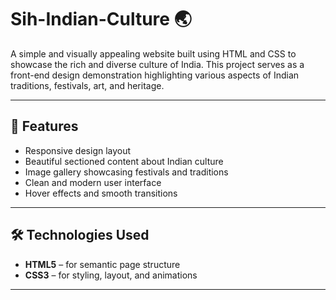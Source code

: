 





# Sih-Indian-Culture 🌏

A simple and visually appealing website built using HTML and CSS to showcase the rich and diverse culture of India. This project serves as a front-end design demonstration highlighting various aspects of Indian traditions, festivals, art, and heritage.

---

## 📌 Features

- Responsive design layout
- Beautiful sectioned content about Indian culture
- Image gallery showcasing festivals and traditions
- Clean and modern user interface
- Hover effects and smooth transitions

---

## 🛠 Technologies Used

- **HTML5** – for semantic page structure
- **CSS3** – for styling, layout, and animations

---





